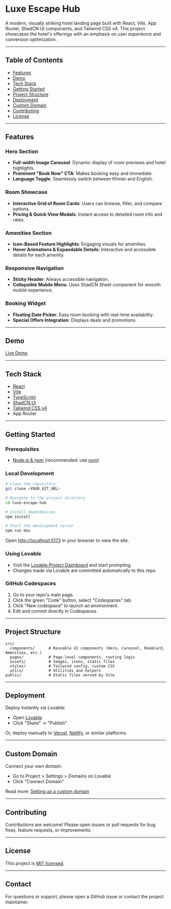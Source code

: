 # Luxe Escape Hub

A modern, visually striking hotel landing page built with React, Vite, App Router, ShadCN UI components, and Tailwind CSS v4. This project showcases the hotel's offerings with an emphasis on user experience and conversion optimization.

---

## Table of Contents

- [Features](#features)
- [Demo](#demo)
- [Tech Stack](#tech-stack)
- [Getting Started](#getting-started)
- [Project Structure](#project-structure)
- [Deployment](#deployment)
- [Custom Domain](#custom-domain)
- [Contributing](#contributing)
- [License](#license)

---

## Features

### Hero Section
- **Full-width Image Carousel**: Dynamic display of room previews and hotel highlights.
- **Prominent "Book Now" CTA**: Makes booking easy and immediate.
- **Language Toggle**: Seamlessly switch between Khmer and English.

### Room Showcase
- **Interactive Grid of Room Cards**: Users can browse, filter, and compare options.
- **Pricing & Quick-View Modals**: Instant access to detailed room info and rates.

### Amenities Section
- **Icon-Based Feature Highlights**: Engaging visuals for amenities.
- **Hover Animations & Expandable Details**: Interactive and accessible details for each amenity.

### Responsive Navigation
- **Sticky Header**: Always accessible navigation.
- **Collapsible Mobile Menu**: Uses ShadCN Sheet component for smooth mobile experience.

### Booking Widget
- **Floating Date Picker**: Easy room booking with real-time availability.
- **Special Offers Integration**: Displays deals and promotions.

---

## Demo

[Live Demo](https://lovable.dev/projects/d819c796-ddee-4eb6-b435-094d6aa8b59d)

---

## Tech Stack

- [React](https://react.dev/)
- [Vite](https://vitejs.dev/)
- [TypeScript](https://www.typescriptlang.org/)
- [ShadCN UI](https://ui.shadcn.com/)
- [Tailwind CSS v4](https://tailwindcss.com/)
- App Router

---

## Getting Started

### Prerequisites

- [Node.js & npm](https://nodejs.org/) (recommended: use [nvm](https://github.com/nvm-sh/nvm#installing-and-updating))

### Local Development

```sh
# Clone the repository
git clone <YOUR_GIT_URL>

# Navigate to the project directory
cd luxe-escape-hub

# Install dependencies
npm install

# Start the development server
npm run dev
```

Open [http://localhost:5173](http://localhost:5173) in your browser to view the site.

### Using Lovable

- Visit the [Lovable Project Dashboard](https://lovable.dev/projects/d819c796-ddee-4eb6-b435-094d6aa8b59d) and start prompting.
- Changes made via Lovable are committed automatically to this repo.

### GitHub Codespaces

1. Go to your repo's main page.
2. Click the green "Code" button, select "Codespaces" tab.
3. Click "New codespace" to launch an environment.
4. Edit and commit directly in Codespaces.

---

## Project Structure

```
src/
  components/      # Reusable UI components (Hero, Carousel, RoomCard, Amenities, etc.)
  pages/           # Page-level components, routing logic
  assets/          # Images, icons, static files
  styles/          # Tailwind config, custom CSS
  utils/           # Utilities and helpers
public/            # Static files served by Vite
```

---

## Deployment

Deploy instantly via Lovable:

- Open [Lovable](https://lovable.dev/projects/d819c796-ddee-4eb6-b435-094d6aa8b59d)
- Click "Share" → "Publish"

Or, deploy manually to [Vercel](https://vercel.com/), [Netlify](https://netlify.com/), or similar platforms.

---

## Custom Domain

Connect your own domain:

- Go to Project > Settings > Domains on Lovable
- Click "Connect Domain"

Read more: [Setting up a custom domain](https://docs.lovable.dev/features/custom-domain#custom-domain)

---

## Contributing

Contributions are welcome! Please open issues or pull requests for bug fixes, feature requests, or improvements.

---

## License

This project is [MIT licensed](LICENSE).

---

## Contact

For questions or support, please open a GitHub issue or contact the project maintainer.
